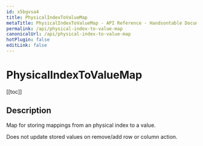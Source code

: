 ```yaml
---
id: x5bgvsa4
title: PhysicalIndexToValueMap
metaTitle: PhysicalIndexToValueMap - API Reference - Handsontable Documentation
permalink: /api/physical-index-to-value-map
canonicalUrl: /api/physical-index-to-value-map
hotPlugin: false
editLink: false
---
```


# PhysicalIndexToValueMap

[[toc]]

## Description

Map for storing mappings from an physical index to a value.

Does not update stored values on remove/add row or column action.
